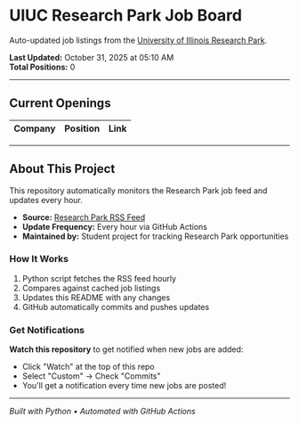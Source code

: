 # UIUC Research Park Job Board

Auto-updated job listings from the [University of Illinois Research Park](https://researchpark.illinois.edu).

**Last Updated:** October 31, 2025 at 05:10 AM  
**Total Positions:** 0

---

## Current Openings

| Company | Position | Link |
| ------- | -------- | ---- |


---

## About This Project

This repository automatically monitors the Research Park job feed and updates every hour.

- **Source:** [Research Park RSS Feed](https://researchpark.illinois.edu/?feed=job_feed)
- **Update Frequency:** Every hour via GitHub Actions
- **Maintained by:** Student project for tracking Research Park opportunities

### How It Works

1. Python script fetches the RSS feed hourly
2. Compares against cached job listings
3. Updates this README with any changes
4. GitHub automatically commits and pushes updates

### Get Notifications

**Watch this repository** to get notified when new jobs are added:

- Click "Watch" at the top of this repo
- Select "Custom" → Check "Commits"
- You'll get a notification every time new jobs are posted!

---

_Built with Python • Automated with GitHub Actions_
